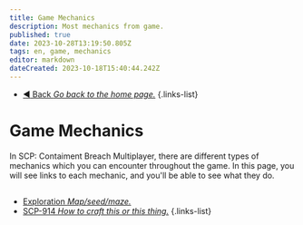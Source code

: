 ```yaml
---
title: Game Mechanics
description: Most mechanics from game.
published: true
date: 2023-10-28T13:19:50.805Z
tags: en, game, mechanics
editor: markdown
dateCreated: 2023-10-18T15:40:44.242Z
---
```


- [:arrow_backward: Back *Go back to the home page.*](/en/home#single-playerco-op)
{.links-list}
# Game Mechanics
In SCP: Contaiment Breach Multiplayer, there are different types of mechanics which you can encounter throughout the game. In this page, you will see links to each mechanic, and you'll be able to see what they do.
## 
- [Exploration *Map/seed/maze.*](/en/game/mechanics/Exploration)
- [SCP-914 *How to craft this or this thing.*](/en/game/mechanics/914)
{.links-list}